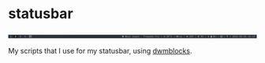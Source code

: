 # statusbar

![bar](./bar.png)

My scripts that I use for my statusbar, using
[dwmblocks](https://github.com/torrinfail/dwmblocks).

